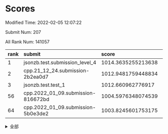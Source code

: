 # Scores

Modified Time: 2022-02-05 12:07:22

Submit Num: 207

All Rank Num: 141057

| rank |               submit               |       score        |       sigma        | pk_num |
| :--- | :--------------------------------- | :----------------- | :----------------- | :----- |
| 1    | jsonzb.test.submission_level_4     | 1014.3635255213638 | 0.8274427250064825 | 2726   |
| 2    | cpp.21_12_24.submission-2b2ea0d7   | 1012.9481759448834 | 0.785693575442585  | 2723   |
| 3    | jsonzb.test.test_1                 | 1012.660962776917  | 0.8081099669519446 | 2725   |
| 56   | cpp.2022_01_09.submission-816672bd | 1004.5976348074539 | 0.7263454870389685 | 2726   |
| 64   | cpp.2022_01_09.submission-5b0e3de2 | 1003.8245601753175 | 0.7115135053858307 | 2724   |


<details>
<summary>全部</summary>

| rank |                 submit                 |       score        |       sigma        | pk_num |
| :--- | :------------------------------------- | :----------------- | :----------------- | :----- |
| 1    | jsonzb.test.submission_level_4         | 1014.3635255213638 | 0.8274427250064825 | 2726   |
| 2    | cpp.21_12_24.submission-2b2ea0d7       | 1012.9481759448834 | 0.785693575442585  | 2723   |
| 3    | jsonzb.test.test_1                     | 1012.660962776917  | 0.8081099669519446 | 2725   |
| 4    | gobigger.level_3.submission_level_3_2  | 1012.1029116004294 | 0.7952989408515834 | 2729   |
| 5    | gobigger.level_3.submission_level_3_21 | 1012.0644202253354 | 0.7758535009797177 | 2729   |
| 6    | gobigger.level_3.submission_level_3_8  | 1011.5047279444367 | 0.7915522150314687 | 2728   |
| 7    | gobigger.level_3.submission_level_3_35 | 1011.0968369188257 | 0.7682583255508063 | 2730   |
| 8    | gobigger.level_3.submission_level_3_48 | 1010.9585488549242 | 0.7711574120303105 | 2725   |
| 9    | gobigger.level_3.submission_level_3_10 | 1010.9425715593933 | 0.770899696619841  | 2724   |
| 10   | gobigger.level_3.submission_level_3_46 | 1010.9050351903178 | 0.7628297702399494 | 2725   |
| 11   | gobigger.level_3.submission_level_3_11 | 1010.8596986942845 | 0.7491302690427896 | 2726   |
| 12   | gobigger.level_3.submission_level_3_39 | 1010.8307909014133 | 0.7740103940491965 | 2730   |
| 13   | gobigger.level_3.submission_level_3_0  | 1010.7413508801227 | 0.7792243715983729 | 2726   |
| 14   | gobigger.level_3.submission_level_3_6  | 1010.6019185550622 | 0.7430213111298462 | 2720   |
| 15   | gobigger.level_3.submission_level_3_24 | 1010.5499138775336 | 0.7801107798241064 | 2724   |
| 16   | gobigger.level_3.submission_level_3_5  | 1010.5101565085187 | 0.7715114573590539 | 2723   |
| 17   | gobigger.level_3.submission_level_3_26 | 1010.5000401625016 | 0.7654988146869127 | 2719   |
| 18   | gobigger.level_3.submission_level_3_1  | 1010.408705961442  | 0.7824994734509413 | 2725   |
| 19   | gobigger.level_3.submission_level_3_4  | 1010.3817109985382 | 0.775396140142179  | 2723   |
| 20   | gobigger.level_3.submission_level_3_16 | 1010.3448816231922 | 0.7817585453811339 | 2725   |
| 21   | gobigger.level_3.submission_level_3_20 | 1010.3339592630041 | 0.7550474874135001 | 2728   |
| 22   | gobigger.level_3.submission_level_3_40 | 1010.3241494828546 | 0.7649413292597158 | 2731   |
| 23   | gobigger.level_3.submission_level_3_44 | 1010.3034582788151 | 0.7757329008991242 | 2724   |
| 24   | gobigger.level_3.submission_level_3_25 | 1010.2814032239565 | 0.756068902136371  | 2726   |
| 25   | gobigger.level_3.submission_level_3_34 | 1010.2536046500265 | 0.7692429035269611 | 2721   |
| 26   | gobigger.level_3.submission_level_3_47 | 1010.0936787825651 | 0.7686173512650338 | 2724   |
| 27   | gobigger.level_3.submission_level_3_13 | 1010.0860046196087 | 0.7762112174672385 | 2727   |
| 28   | gobigger.level_3.submission_level_3_12 | 1010.0351125289126 | 0.7572902327219742 | 2726   |
| 29   | gobigger.level_3.submission_level_3_22 | 1010.0080251481521 | 0.8019311312938568 | 2728   |
| 30   | gobigger.level_3.submission_level_3_23 | 1009.7987278573446 | 0.7794736828535955 | 2722   |
| 31   | gobigger.level_3.submission_level_3_41 | 1009.7667200089599 | 0.7535359658510389 | 2728   |
| 32   | gobigger.level_3.submission_level_3_43 | 1009.7608059890459 | 0.754185730482075  | 2727   |
| 33   | gobigger.level_3.submission_level_3_14 | 1009.7009092828513 | 0.7698231606718541 | 2726   |
| 34   | gobigger.level_3.submission_level_3_17 | 1009.6465403583445 | 0.7678411146964643 | 2724   |
| 35   | gobigger.level_3.submission_level_3_31 | 1009.614206610388  | 0.7579294444063244 | 2726   |
| 36   | gobigger.level_3.submission_level_3_38 | 1009.6025226134609 | 0.759184749629454  | 2726   |
| 37   | gobigger.level_3.submission_level_3_18 | 1009.5931214447301 | 0.7418177377303579 | 2725   |
| 38   | gobigger.level_3.submission_level_3_45 | 1009.5659019658954 | 0.7743949845459752 | 2727   |
| 39   | gobigger.level_3.submission_level_3_3  | 1009.4403067324839 | 0.7314520476699508 | 2725   |
| 40   | gobigger.level_3.submission_level_3_42 | 1009.4357043607787 | 0.7585947852711143 | 2725   |
| 41   | gobigger.level_3.submission_level_3_29 | 1009.3743062217278 | 0.7402079874325994 | 2727   |
| 42   | gobigger.level_3.submission_level_3_33 | 1009.3467259787269 | 0.7527520477121746 | 2724   |
| 43   | gobigger.level_3.submission_level_3_36 | 1009.2903679542093 | 0.7667900334876456 | 2727   |
| 44   | gobigger.level_3.submission_level_3_27 | 1009.2452347325484 | 0.7448036187890003 | 2726   |
| 45   | gobigger.level_3.submission_level_3_9  | 1009.1327462934817 | 0.7601400732294452 | 2723   |
| 46   | gobigger.level_3.submission_level_3_37 | 1008.8870550294271 | 0.7416441630808651 | 2723   |
| 47   | gobigger.level_3.submission_level_3_30 | 1008.8158322990704 | 0.7530768004245137 | 2726   |
| 48   | gobigger.level_3.submission_level_3_15 | 1008.8004307143608 | 0.7444244257003555 | 2723   |
| 49   | gobigger.level_3.submission_level_3_32 | 1008.7863781912141 | 0.7416091010186054 | 2728   |
| 50   | gobigger.level_3.submission_level_3_28 | 1008.7145796265918 | 0.7330484575445584 | 2723   |
| 51   | gobigger.level_3.submission_level_3_49 | 1008.2809293328532 | 0.7454032173795146 | 2726   |
| 52   | gobigger.level_3.submission_level_3_7  | 1008.2193742390909 | 0.7469307986433077 | 2721   |
| 53   | gobigger.level_3.submission_level_3_19 | 1008.0066907066604 | 0.7320152849691597 | 2724   |
| 54   | gobigger.level_1.submission_level_1_15 | 1005.4263681059431 | 0.7215607964906205 | 2720   |
| 55   | gobigger.level_1.submission_level_1_5  | 1004.8360413491655 | 0.7204826819444973 | 2728   |
| 56   | cpp.2022_01_09.submission-816672bd     | 1004.5976348074539 | 0.7263454870389685 | 2726   |
| 57   | gobigger.level_1.submission_level_1_45 | 1004.4911779419183 | 0.7240140428491173 | 2728   |
| 58   | gobigger.level_1.submission_level_1_1  | 1004.4092647930785 | 0.7154741818497345 | 2725   |
| 59   | gobigger.level_1.submission_level_1_12 | 1004.3800241382804 | 0.7261969492579478 | 2727   |
| 60   | gobigger.level_1.submission_level_1_25 | 1004.2794116697302 | 0.7175748068273339 | 2727   |
| 61   | gobigger.level_1.submission_level_1_34 | 1004.2468743580301 | 0.7142116796956817 | 2726   |
| 62   | gobigger.level_1.submission_level_1_11 | 1004.1086302607366 | 0.7187069736624543 | 2730   |
| 63   | gobigger.level_1.submission_level_1_43 | 1003.8812320214881 | 0.7174580530875924 | 2721   |
| 64   | cpp.2022_01_09.submission-5b0e3de2     | 1003.8245601753175 | 0.7115135053858307 | 2724   |
| 65   | gobigger.level_1.submission_level_1_10 | 1003.7650537339829 | 0.7167834915604266 | 2728   |
| 66   | gobigger.level_1.submission_level_1_44 | 1003.7076370094791 | 0.7180494920167877 | 2724   |
| 67   | gobigger.level_1.submission_level_1_17 | 1003.6527004301379 | 0.7118144366219326 | 2724   |
| 68   | gobigger.level_1.submission_level_1_16 | 1003.6502083055178 | 0.7258185976969758 | 2724   |
| 69   | gobigger.level_1.submission_level_1_26 | 1003.5833744020211 | 0.7135163054065629 | 2728   |
| 70   | gobigger.level_1.submission_level_1_2  | 1003.5598152393188 | 0.7048554825790833 | 2722   |
| 71   | gobigger.level_1.submission_level_1_21 | 1003.4933733358386 | 0.7126229480829523 | 2732   |
| 72   | gobigger.level_1.submission_level_1_9  | 1003.4918343355215 | 0.7103008409122179 | 2726   |
| 73   | gobigger.level_1.submission_level_1_18 | 1003.4860971483735 | 0.7095061234986586 | 2724   |
| 74   | gobigger.level_1.submission_level_1_40 | 1003.4592080401836 | 0.707089747765689  | 2725   |
| 75   | gobigger.level_1.submission_level_1_47 | 1003.3699207826432 | 0.7139324044490251 | 2729   |
| 76   | gobigger.level_1.submission_level_1_28 | 1003.3687798825424 | 0.7215683000821901 | 2730   |
| 77   | gobigger.level_1.submission_level_1_22 | 1003.3481411956508 | 0.7139430556174713 | 2728   |
| 78   | gobigger.level_1.submission_level_1_35 | 1003.3471634115041 | 0.7156826397012727 | 2725   |
| 79   | gobigger.level_1.submission_level_1_41 | 1003.3333478355097 | 0.7230826846006537 | 2723   |
| 80   | gobigger.level_1.submission_level_1_6  | 1003.2719638895164 | 0.7104978681315908 | 2723   |
| 81   | gobigger.level_1.submission_level_1_20 | 1003.2361828786331 | 0.7141918799886038 | 2726   |
| 82   | gobigger.level_1.submission_level_1_27 | 1003.1751827180816 | 0.7215884843069186 | 2722   |
| 83   | gobigger.level_1.submission_level_1_7  | 1003.1256894313715 | 0.7067977147031793 | 2728   |
| 84   | gobigger.level_1.submission_level_1_31 | 1003.108972399964  | 0.7091420571237906 | 2727   |
| 85   | gobigger.level_1.submission_level_1_4  | 1003.1045329307095 | 0.707862296195049  | 2731   |
| 86   | gobigger.level_1.submission_level_1_32 | 1003.0263620990744 | 0.7145014026482367 | 2725   |
| 87   | gobigger.level_1.submission_level_1_49 | 1002.9967014539566 | 0.7175946191575684 | 2726   |
| 88   | gobigger.level_1.submission_level_1_23 | 1002.9550993660486 | 0.7132343499485417 | 2729   |
| 89   | gobigger.level_1.submission_level_1_46 | 1002.9143272037953 | 0.7175522054684097 | 2723   |
| 90   | gobigger.level_1.submission_level_1_36 | 1002.8712947936068 | 0.717114906810451  | 2730   |
| 91   | gobigger.level_1.submission_level_1_48 | 1002.8529913788541 | 0.7171609490981784 | 2728   |
| 92   | gobigger.level_1.submission_level_1_42 | 1002.7417305596808 | 0.7218462274082877 | 2724   |
| 93   | gobigger.level_1.submission_level_1_3  | 1002.7212718525365 | 0.7241142538376136 | 2729   |
| 94   | gobigger.level_1.submission_level_1_19 | 1002.7050716963598 | 0.7121104664207961 | 2726   |
| 95   | gobigger.level_1.submission_level_1_33 | 1002.5848941375507 | 0.7108392963949675 | 2732   |
| 96   | gobigger.level_1.submission_level_1_13 | 1002.5632732344657 | 0.7309287903740215 | 2723   |
| 97   | gobigger.level_1.submission_level_1_24 | 1002.481080475575  | 0.7211030250082954 | 2724   |
| 98   | gobigger.level_1.submission_level_1_8  | 1002.4103945235444 | 0.7097896578556377 | 2721   |
| 99   | gobigger.level_1.submission_level_1_14 | 1002.4017005654309 | 0.7135694205455055 | 2727   |
| 100  | gobigger.level_1.submission_level_1_0  | 1002.3306019376662 | 0.7058610851244743 | 2726   |
| 101  | gobigger.level_1.submission_level_1_29 | 1002.322892038056  | 0.706717366168205  | 2727   |
| 102  | gobigger.level_1.submission_level_1_39 | 1002.1305792023085 | 0.7213484460413239 | 2724   |
| 103  | gobigger.level_1.submission_level_1_37 | 1001.9766782558371 | 0.7146782191640066 | 2728   |
| 104  | gobigger.level_1.submission_level_1_30 | 1001.8765483727733 | 0.7258066860018233 | 2720   |
| 105  | gobigger.level_1.submission_level_1_38 | 1001.1498900553593 | 0.7138275277019015 | 2733   |
| 106  | gobigger.random.submission_random_47   | 997.3064998019524  | 0.7143128880720709 | 2720   |
| 107  | gobigger.random.submission_random_5    | 997.275554622277   | 0.7063537404138759 | 2727   |
| 108  | gobigger.random.submission_random_18   | 997.2076055106915  | 0.7118697898235505 | 2725   |
| 109  | gobigger.random.submission_random_23   | 996.9860401698658  | 0.7028189168725251 | 2726   |
| 110  | gobigger.random.submission_random_37   | 996.8475237492274  | 0.7159548394312897 | 2729   |
| 111  | gobigger.random.submission_random_9    | 996.7400562968448  | 0.7033127278701775 | 2727   |
| 112  | gobigger.random.submission_random_1    | 996.5956631185963  | 0.7141266175431241 | 2724   |
| 113  | gobigger.random.submission_random_12   | 996.5542918081962  | 0.7138890851940616 | 2723   |
| 114  | gobigger.random.submission_random_6    | 996.504421092436   | 0.7153206732073096 | 2728   |
| 115  | gobigger.random.submission_random_31   | 996.502489108294   | 0.7040115648285753 | 2727   |
| 116  | gobigger.random.submission_random_32   | 996.4753050201467  | 0.7024165446549536 | 2726   |
| 117  | gobigger.random.submission_random_38   | 996.3683333088401  | 0.7084565421277995 | 2728   |
| 118  | gobigger.random.submission_random_19   | 996.3510036956187  | 0.7138823849763034 | 2725   |
| 119  | gobigger.random.submission_random_33   | 996.2344344296441  | 0.6991942834305888 | 2725   |
| 120  | gobigger.random.submission_random_20   | 996.2139185925673  | 0.7148344800042945 | 2723   |
| 121  | gobigger.random.submission_random_41   | 996.2036764957909  | 0.7281597538422055 | 2723   |
| 122  | gobigger.random.submission_random_45   | 996.1791326707215  | 0.7109987878179861 | 2725   |
| 123  | gobigger.random.submission_random_15   | 996.1424827431798  | 0.7114833477980502 | 2729   |
| 124  | gobigger.random.submission_random_30   | 996.1281169199686  | 0.7110186888678938 | 2724   |
| 125  | gobigger.random.submission_random_48   | 996.127796567384   | 0.706172210611259  | 2727   |
| 126  | gobigger.random.submission_random_21   | 996.0392789595322  | 0.7099431452048641 | 2728   |
| 127  | gobigger.random.submission_random_4    | 996.0203596452434  | 0.7103289267138486 | 2729   |
| 128  | gobigger.random.submission_random_16   | 996.0175487005725  | 0.718920616379969  | 2722   |
| 129  | gobigger.random.submission_random_10   | 995.9966680368552  | 0.7101711082941468 | 2724   |
| 130  | gobigger.random.submission_random_28   | 995.9858568211765  | 0.7156445260475577 | 2723   |
| 131  | gobigger.random.submission_random_42   | 995.9744033382239  | 0.7213507662837675 | 2725   |
| 132  | gobigger.random.submission_random_14   | 995.9202669429466  | 0.7180755057961458 | 2729   |
| 133  | gobigger.random.submission_random_29   | 995.8946320992352  | 0.7101211498591459 | 2726   |
| 134  | gobigger.random.submission_random_27   | 995.871124426521   | 0.7094621708329448 | 2730   |
| 135  | gobigger.random.submission_random_40   | 995.8464320178907  | 0.7234043784843824 | 2729   |
| 136  | gobigger.random.submission_random_7    | 995.8110473238958  | 0.714625026478989  | 2726   |
| 137  | gobigger.random.submission_random_43   | 995.8011973302425  | 0.7065222883602985 | 2729   |
| 138  | gobigger.random.submission_random_49   | 995.7976365791404  | 0.7174371191208115 | 2720   |
| 139  | gobigger.random.submission_random_24   | 995.7648519512178  | 0.7054893563260212 | 2725   |
| 140  | gobigger.random.submission_random_26   | 995.758831634524   | 0.7128305573562823 | 2729   |
| 141  | gobigger.random.submission_random_11   | 995.7457972954456  | 0.7174802001084207 | 2726   |
| 142  | gobigger.random.submission_random_36   | 995.7421519154651  | 0.7190697987416916 | 2726   |
| 143  | gobigger.random.submission_random_17   | 995.7371512006802  | 0.7161487768352901 | 2727   |
| 144  | gobigger.random.submission_random_44   | 995.7207707621557  | 0.7106108497602102 | 2729   |
| 145  | gobigger.random.submission_random_25   | 995.6417084033556  | 0.711959915828646  | 2728   |
| 146  | gobigger.random.submission_random_46   | 995.5718500131992  | 0.7247587801997208 | 2720   |
| 147  | gobigger.random.submission_random_39   | 995.475651536798   | 0.7019255973740044 | 2725   |
| 148  | gobigger.random.submission_random_22   | 995.4380542539024  | 0.7033428807499175 | 2724   |
| 149  | gobigger.random.submission_random_3    | 995.4074085593365  | 0.7137820654733709 | 2726   |
| 150  | gobigger.random.submission_random_2    | 995.3204302846951  | 0.7109085955018272 | 2722   |
| 151  | gobigger.random.submission_random_0    | 995.1300926197648  | 0.7296839364200557 | 2722   |
| 152  | gobigger.random.submission_random_13   | 994.9723506608325  | 0.7021423875653456 | 2727   |
| 153  | gobigger.random.submission_random_34   | 994.8716766684705  | 0.7244130301758249 | 2728   |
| 154  | gobigger.random.submission_random_8    | 994.5845013478146  | 0.7215683395368384 | 2729   |
| 155  | gobigger.random.submission_random_35   | 994.5068697396997  | 0.7207753257503253 | 2722   |
| 156  | gobigger.level_2.submission_level_2_34 | 994.0203225213932  | 0.721468526290058  | 2726   |
| 157  | gobigger.level_2.submission_level_2_42 | 993.8736752511359  | 0.7469463182040127 | 2725   |
| 158  | gobigger.level_2.submission_level_2_12 | 993.7978269831813  | 0.7292598916789499 | 2726   |
| 159  | gobigger.level_2.submission_level_2_23 | 993.5238215698768  | 0.7302348046769576 | 2731   |
| 160  | gobigger.level_2.submission_level_2_37 | 993.3064893935292  | 0.726960697511042  | 2729   |
| 161  | gobigger.level_2.submission_level_2_40 | 993.0953351411847  | 0.7227149077797587 | 2723   |
| 162  | gobigger.level_2.submission_level_2_46 | 992.9727210184325  | 0.7243690015009999 | 2726   |
| 163  | gobigger.level_2.submission_level_2_47 | 992.9461155388286  | 0.7467756510381991 | 2727   |
| 164  | gobigger.level_2.submission_level_2_30 | 992.9144488706305  | 0.738703359461647  | 2724   |
| 165  | gobigger.level_2.submission_level_2_22 | 992.8761850410822  | 0.7305807700437746 | 2728   |
| 166  | gobigger.level_2.submission_level_2_33 | 992.8321238746929  | 0.7354569707529937 | 2727   |
| 167  | gobigger.level_2.submission_level_2_48 | 992.7588131978312  | 0.75855333495541   | 2720   |
| 168  | gobigger.level_2.submission_level_2_49 | 992.6733275007468  | 0.7464710016935664 | 2727   |
| 169  | gobigger.level_2.submission_level_2_44 | 992.5386531790526  | 0.7219174311953381 | 2729   |
| 170  | gobigger.level_2.submission_level_2_27 | 992.4988056169192  | 0.751128295336008  | 2723   |
| 171  | gobigger.level_2.submission_level_2_43 | 992.4763154965153  | 0.7346756542585708 | 2726   |
| 172  | gobigger.level_2.submission_level_2_39 | 992.4575347015876  | 0.7365673837176577 | 2726   |
| 173  | gobigger.level_2.submission_level_2_45 | 992.4141974769984  | 0.7533950782592407 | 2724   |
| 174  | gobigger.level_2.submission_level_2_14 | 992.3543472572976  | 0.7474505890576648 | 2725   |
| 175  | gobigger.level_2.submission_level_2_18 | 992.3463046952711  | 0.7380750772959337 | 2731   |
| 176  | gobigger.level_2.submission_level_2_35 | 992.2620218979364  | 0.7409175054217516 | 2722   |
| 177  | gobigger.level_2.submission_level_2_20 | 992.1922180578409  | 0.7403482096101542 | 2729   |
| 178  | gobigger.level_2.submission_level_2_38 | 992.1582827577793  | 0.7684700799198735 | 2724   |
| 179  | gobigger.level_2.submission_level_2_11 | 992.0669346622109  | 0.7525898485168759 | 2728   |
| 180  | gobigger.level_2.submission_level_2_0  | 992.0641762976226  | 0.7464909636049721 | 2723   |
| 181  | gobigger.level_2.submission_level_2_2  | 992.0445810111994  | 0.7454153751275272 | 2722   |
| 182  | gobigger.level_2.submission_level_2_19 | 991.94764425897    | 0.7397718750008712 | 2726   |
| 183  | gobigger.level_2.submission_level_2_9  | 991.8213131680222  | 0.7650493122444412 | 2720   |
| 184  | gobigger.level_2.submission_level_2_1  | 991.811487928773   | 0.7626483178570881 | 2729   |
| 185  | gobigger.level_2.submission_level_2_4  | 991.7287714363782  | 0.7858118150212462 | 2725   |
| 186  | gobigger.level_2.submission_level_2_7  | 991.6750749684833  | 0.7479475086908527 | 2727   |
| 187  | gobigger.level_2.submission_level_2_8  | 991.5833575488432  | 0.7383229606769586 | 2724   |
| 188  | gobigger.level_2.submission_level_2_36 | 991.5721383924563  | 0.7535135900382962 | 2725   |
| 189  | gobigger.level_2.submission_level_2_31 | 991.4863338531611  | 0.7352315927110822 | 2725   |
| 190  | gobigger.level_2.submission_level_2_26 | 991.408003466064   | 0.7565265339707578 | 2727   |
| 191  | gobigger.level_2.submission_level_2_3  | 991.2868220374561  | 0.7382645534664857 | 2728   |
| 192  | gobigger.level_2.submission_level_2_10 | 991.2240783068381  | 0.7518156170788114 | 2724   |
| 193  | gobigger.level_2.submission_level_2_21 | 991.1732523232897  | 0.7442544157706895 | 2731   |
| 194  | gobigger.level_2.submission_level_2_41 | 991.147803176619   | 0.7562423510939401 | 2726   |
| 195  | gobigger.level_2.submission_level_2_6  | 991.1448937247712  | 0.7484884057435413 | 2728   |
| 196  | gobigger.level_2.submission_level_2_15 | 991.1190783595762  | 0.7408446182077633 | 2725   |
| 197  | gobigger.level_2.submission_level_2_13 | 991.0982040758388  | 0.7541181756758308 | 2730   |
| 198  | gobigger.level_2.submission_level_2_25 | 991.0473040550211  | 0.7454347734637895 | 2729   |
| 199  | gobigger.level_2.submission_level_2_29 | 990.871981739723   | 0.7581601069044099 | 2727   |
| 200  | gobigger.level_2.submission_level_2_16 | 990.7478521185006  | 0.7654923760127861 | 2726   |
| 201  | gobigger.level_2.submission_level_2_24 | 990.7388497193368  | 0.7821269481468617 | 2726   |
| 202  | gobigger.level_2.submission_level_2_17 | 990.4673621864296  | 0.7558462381228856 | 2723   |
| 203  | gobigger.level_2.submission_level_2_32 | 990.4140581270291  | 0.7626417240382545 | 2723   |
| 204  | gobigger.level_2.submission_level_2_5  | 990.390601022109   | 0.7914281127543986 | 2725   |
| 205  | gobigger.level_2.submission_level_2_28 | 989.5560089227008  | 0.779845531384707  | 2727   |
| 206  | gobigger.none.submission_none_0        | 976.8666127698355  | 1.430345828939899  | 2723   |
| 207  | gobigger.none.submission_none_1        | 975.389250895479   | 1.5298369603377915 | 2727   |

</details>